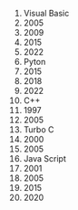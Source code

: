 1. Visual Basic
  1. 2005
  2. 2009
  3. 2015
  4. 2022
3. Pyton
  1. 2015
  2. 2018
  3. 2022
5. C++
  1. 1997
  2. 2005
7. Turbo C
  1. 2000
  2. 2005
9. Java Script
  1. 2001
  2. 2005
  3. 2015
  4. 2020
